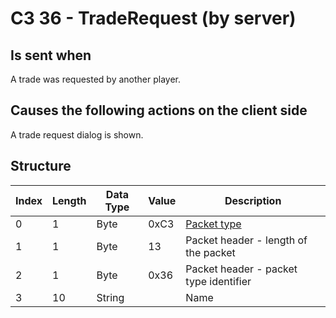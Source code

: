 # C3 36 - TradeRequest (by server)

## Is sent when

A trade was requested by another player.

## Causes the following actions on the client side

A trade request dialog is shown.

## Structure

| Index | Length | Data Type | Value | Description |
|-------|--------|-----------|-------|-------------|
| 0 | 1 |   Byte   | 0xC3  | [Packet type](PacketTypes.md) |
| 1 | 1 |    Byte   |   13   | Packet header - length of the packet |
| 2 | 1 |    Byte   | 0x36  | Packet header - packet type identifier |
| 3 | 10 | String |  | Name |
